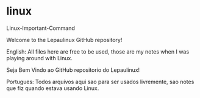 # linux
Linux-Important-Command

Welcome to the Lepaulinux GitHub repository!

English:
All files here are free to be used, those are my notes when I was playing around with Linux.

Seja Bem Vindo ao GitHub repositorio do Lepaulinux!

Portugues:
Todos arquivos aqui sao para ser usados livremente, sao notes que fiz quando estava usando Linux.
